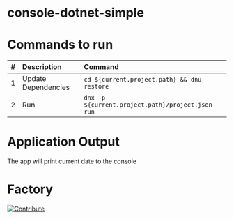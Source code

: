 # console-dotnet-simple

# Commands to run

| #       | Description           | Command  |
| :------------- |:-------------| :-----|
| 1      | Update Dependencies | `cd ${current.project.path} && dnu restore` |
| 2      | Run      |   `dnx -p ${current.project.path}/project.json run` |

# Application Output

The app will print current date to the console

# Factory

[![Contribute](https://codenvy.com/factory/resources/codenvy-contribute.svg)](http://beta.codenvy.com/f?id=mo97t9pkaijr7q1c)